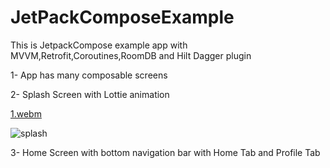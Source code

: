 # JetPackComposeExample
This is JetpackCompose example app with MVVM,Retrofit,Coroutines,RoomDB and Hilt Dagger plugin

1- App has many composable screens


2- Splash Screen with Lottie animation

[1.webm](https://github.com/HusseinKamal/JetPackComposeExample/assets/29864161/47a34a31-6f5c-4829-9ec5-1b2a001b9380)

![splash](https://github.com/HusseinKamal/JetPackComposeExample/assets/29864161/cc8373df-31b6-4e44-a0fa-93c6729837c4)

3- Home Screen with bottom navigation bar with Home Tab and Profile Tab
